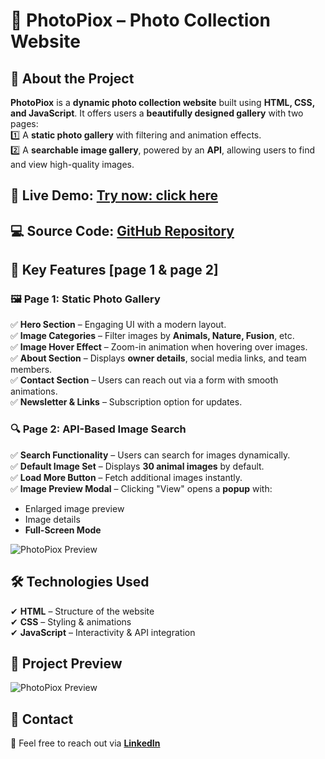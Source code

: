 # 📸 PhotoPiox – Photo Collection Website  

## 🌟 About the Project  
**PhotoPiox** is a **dynamic photo collection website** built using **HTML, CSS, and JavaScript**. It offers users a **beautifully designed gallery** with two pages:  
1️⃣ A **static photo gallery** with filtering and animation effects.  
2️⃣ A **searchable image gallery**, powered by an **API**, allowing users to find and view high-quality images.  

## 🚀 **Live Demo:** [Try now: click here](https://praveenkr398.github.io/PhotoPioX_PhotoCollection_Website/)  
## 💻 **Source Code:** [GitHub Repository](https://github.com/Praveenkr398/PhotoPioX_PhotoCollection_Website)  

## 🎯 Key Features  [page 1 & page 2]

### 🖼️ **Page 1: Static Photo Gallery**  
✅ **Hero Section** – Engaging UI with a modern layout.  
✅ **Image Categories** – Filter images by **Animals, Nature, Fusion**, etc.  
✅ **Image Hover Effect** – Zoom-in animation when hovering over images.  
✅ **About Section** – Displays **owner details**, social media links, and team members.  
✅ **Contact Section** – Users can reach out via a form with smooth animations.  
✅ **Newsletter & Links** – Subscription option for updates.  



### 🔍 **Page 2: API-Based Image Search**  
✅ **Search Functionality** – Users can search for images dynamically.  
✅ **Default Image Set** – Displays **30 animal images** by default.  
✅ **Load More Button** – Fetch additional images instantly.  
✅ **Image Preview Modal** – Clicking "View" opens a **popup** with:  
   - Enlarged image preview  
   - Image details  
   - **Full-Screen Mode**

![PhotoPiox Preview](https://github.com/user-attachments/assets/31030cb8-09bb-44a9-89b9-8d1a7abdd88c)


## 🛠️ Technologies Used  
✔ **HTML** – Structure of the website  
✔ **CSS** – Styling & animations  
✔ **JavaScript** – Interactivity & API integration  

## 📌 Project Preview  
![PhotoPiox Preview]()  

## 📩 Contact  
📧 Feel free to reach out via **[LinkedIn](inkedin.com/in/Praveenkr398)**
